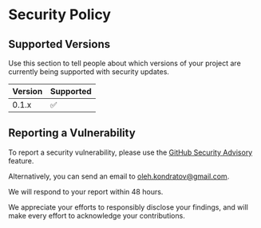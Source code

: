 # Security Policy

## Supported Versions

Use this section to tell people about which versions of your project are
currently being supported with security updates.

| Version | Supported          |
| ------- | ------------------ |
| 0.1.x   | :white_check_mark: |

## Reporting a Vulnerability

To report a security vulnerability, please use the [GitHub Security Advisory](https://github.com/oleh-kondratov/stream-forge/security/advisories/new) feature.

Alternatively, you can send an email to [oleh.kondratov@gmail.com](mailto:oleh.kondratov@gmail.com).

We will respond to your report within 48 hours.

We appreciate your efforts to responsibly disclose your findings, and will make every effort to acknowledge your contributions.
